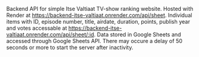 Backend API for simple Itse Valtiaat TV-show ranking website. Hosted with Render at https://backend-itse-valtiaat.onrender.com/api/sheet. Individual items with ID, episode number, title, airdate, duration, points, publish year and votes accessable at https://backend-itse-valtiaat.onrender.com/api/sheet/:id. Data stored in Google Sheets and accessed through Google Sheets API. There may occure a delay of 50 seconds or more to start the server after inactivity. 
